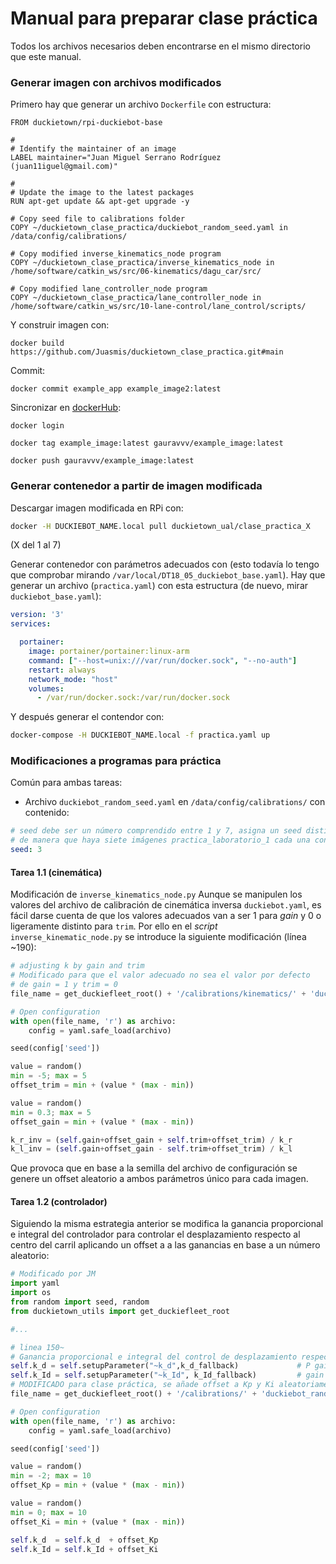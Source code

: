 # Manual para preparar clase práctica
Todos los archivos necesarios deben encontrarse en el mismo directorio que este manual.

### Generar imagen con archivos modificados
Primero hay que generar un archivo `Dockerfile` con estructura:
```docker
FROM duckietown/rpi-duckiebot-base
 
#
# Identify the maintainer of an image
LABEL maintainer="Juan Miguel Serrano Rodríguez (juan11iguel@gmail.com)"
 
#
# Update the image to the latest packages
RUN apt-get update && apt-get upgrade -y

# Copy seed file to calibrations folder 
COPY ~/duckietown_clase_practica/duckiebot_random_seed.yaml in /data/config/calibrations/

# Copy modified inverse_kinematics_node program
COPY ~/duckietown_clase_practica/inverse_kinematics_node in /home/software/catkin_ws/src/06-kinematics/dagu_car/src/ 

# Copy modified lane_controller_node program
COPY ~/duckietown_clase_practica/lane_controller_node in /home/software/catkin_ws/src/10-lane-control/lane_control/scripts/
```

Y construir imagen con:
```shell
docker build https://github.com/Juasmis/duckietown_clase_practica.git#main
```
Commit:
```shell
docker commit example_app example_image2:latest
```

Sincronizar en [dockerHub](https://hub.docker.com/):
```shell
docker login
```
```shell
docker tag example_image:latest gauravvv/example_image:latest
```
```shell
docker push gauravvv/example_image:latest
```
### Generar contenedor a partir de imagen modificada
Descargar imagen modificada en RPi con:
```bash
docker -H DUCKIEBOT_NAME.local pull duckietown_ual/clase_practica_X
```
(X del 1 al 7)

Generar contenedor con parámetros adecuados con (esto todavía lo tengo que comprobar mirando `/var/local/DT18_05_duckiebot_base.yaml`).
Hay que generar un archivo (`practica.yaml`) con esta estructura (de nuevo, mirar `duckiebot_base.yaml`):
```yaml
version: '3'
services:

  portainer:
    image: portainer/portainer:linux-arm
    command: ["--host=unix:///var/run/docker.sock", "--no-auth"]
    restart: always
    network_mode: "host"
    volumes:
      - /var/run/docker.sock:/var/run/docker.sock
```
Y después generar el contendor con:
```bash
docker-compose -H DUCKIEBOT_NAME.local -f practica.yaml up
```
### Modificaciones a programas para práctica
Común para ambas tareas:
- Archivo `duckiebot_random_seed.yaml`  en `/data/config/calibrations/` con contenido:
```yaml
# seed debe ser un número comprendido entre 1 y 7, asigna un seed distinto a cada imagen practica_laboratorio
# de manera que haya siete imágenes practica_laboratorio_1 cada una con un seed distinto
seed: 3
```

#### Tarea 1.1 (cinemática)
Modificación de `inverse_kinematics_node.py`
Aunque se manipulen los valores del archivo de calibración de cinemática inversa  `duckiebot.yaml`, es fácil darse cuenta de que los valores adecuados van a ser 1 para *gain* y 0 o ligeramente distinto para `trim`. Por ello en el *script* `inverse_kinematic_node.py` se introduce la siguiente modificación (línea ~190):
```python
# adjusting k by gain and trim
# Modificado para que el valor adecuado no sea el valor por defecto 
# de gain = 1 y trim = 0 
file_name = get_duckiefleet_root() + '/calibrations/kinematics/' + 'duckiebot_random_seed' + ".yaml"

# Open configuration
with open(file_name, 'r') as archivo:
	config = yaml.safe_load(archivo)

seed(config['seed'])

value = random()
min = -5; max = 5
offset_trim = min + (value * (max - min))

value = random()
min = 0.3; max = 5
offset_gain = min + (value * (max - min))

k_r_inv = (self.gain+offset_gain + self.trim+offset_trim) / k_r
k_l_inv = (self.gain+offset_gain - self.trim+offset_trim) / k_l
```
Que provoca que en base a la semilla del archivo de configuración se genere un offset aleatorio a ambos parámetros único para cada imagen.

#### Tarea 1.2 (controlador)
Siguiendo la misma estrategia anterior se modifica la ganancia proporcional e integral del controlador para controlar el desplazamiento respecto al centro del carril aplicando un offset a a las ganancias en base a un número aleatorio:
```python
# Modificado por JM
import yaml
import os
from random import seed, random
from duckietown_utils import get_duckiefleet_root

#...

# linea 150~
# Ganancia proporcional e integral del control de desplazamiento respecto a centro de carril
self.k_d = self.setupParameter("~k_d",k_d_fallback)             # P gain for d
self.k_Id = self.setupParameter("~k_Id", k_Id_fallback)         # gain for integrator of d
# MODIFICADO para clase práctica, se añade offset a Kp y Ki aleatoriamente en base a semilla
file_name = get_duckiefleet_root() + '/calibrations/' + 'duckiebot_random_seed' + ".yaml"

# Open configuration
with open(file_name, 'r') as archivo:
	config = yaml.safe_load(archivo)

seed(config['seed'])

value = random()
min = -2; max = 10
offset_Kp = min + (value * (max - min))

value = random()
min = 0; max = 10
offset_Ki = min + (value * (max - min))

self.k_d  = self.k_d  + offset_Kp
self.k_Id = self.k_Id + offset_Ki

```

